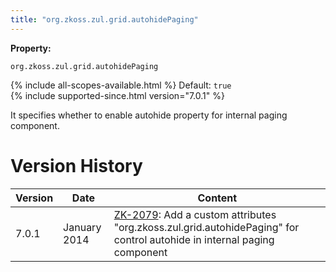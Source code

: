 ```yaml
---
title: "org.zkoss.zul.grid.autohidePaging"
---
```


**Property:**

`org.zkoss.zul.grid.autohidePaging`

{% include all-scopes-available.html %}
Default: `true`  
{% include supported-since.html version="7.0.1" %}

It specifies whether to enable autohide property for internal paging
component.

# Version History

| Version | Date         | Content                                                                                                                                                           |
|---------|--------------|-------------------------------------------------------------------------------------------------------------------------------------------------------------------|
| 7.0.1   | January 2014 | [ZK-2079](http://tracker.zkoss.org/browse/ZK-2079): Add a custom attributes "org.zkoss.zul.grid.autohidePaging" for control autohide in internal paging component |
